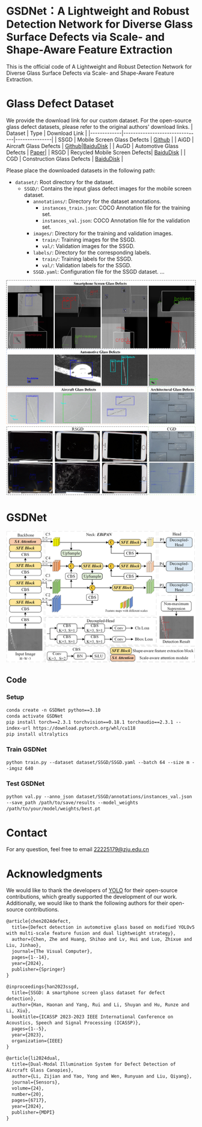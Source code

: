 # GSDNet：A Lightweight and Robust Detection Network for Diverse Glass Surface Defects via Scale- and Shape-Aware Feature Extraction
This is the official code of A Lightweight and Robust Detection Network for Diverse Glass Surface Defects via Scale- and Shape-Aware Feature Extraction.

# Glass Defect Dataset
We provide the download link for our custom dataset. For the open-source glass defect datasets, please refer to the original authors' download links.
| Dataset     | Type                           | Download Link |
|-------------|--------------------------------|---------------|
| SSGD        | Mobile Screen Glass Defects   | [Github](https://github.com/VincentHancoder/SSGD) |
| AiGD        | Aircraft Glass Defects        | [Github](https://github.com/core128/AGDD)\|[BaiduDisk](https://pan.baidu.com/s/1ZgFMBykpl2OInRYTULn9xQ?pwd=we24) |
| AuGD        | Automotive Glass Defects      | [Paper](https://link.springer.com/article/10.1007/s00371-023-03225-x)|
| RSGD        | Recycled Mobile Screen Defects| [BaiduDisk](https://pan.baidu.com/s/1d3F1-1EQ3LcBOYfLZVMFrw?pwd=9c4v) |
| CGD         | Construction Glass Defects    | [BaiduDisk](https://pan.baidu.com/s/1wkaY7qSshOxYLzn0uVEENw?pwd=a2n4) |

Please place the downloaded datasets in the following path:
- `dataset/`: Root directory for the dataset.
  - `SSGD/`: Contains the input glass defect images for the mobile screen dataset.
    - `annotations/`: Directory for the dataset annotations.
      - `instances_train.json`: COCO Annotation file for the training set.
      - `instances_val.json`: COCO Annotation file for the validation set.
    - `images/`: Directory for the training and validation images.
      - `train/`: Training images for the SSGD.
      - `val/`: Validation images for the SSGD.
    - `labels/`: Directory for the corresponding labels.
      - `train/`: Training labels for the SSGD.
      - `val/`: Validation labels for the SSGD.
    - `SSGD.yaml`: Configuration file for the SSGD dataset.
    ...

![image](Fig.1.png)
![image](Fig.11.png)    
# GSDNet
![image](Fig.3.png)
## Code
### Setup
```
conda create -n GSDNet python==3.10
conda activate GSDNet
pip install torch==2.3.1 torchvision==0.18.1 torchaudio==2.3.1 --index-url https://download.pytorch.org/whl/cu118
pip install ultralytics
```
### Train GSDNet
```
python train.py --dataset dataset/SSGD/SSGD.yaml --batch 64 --size m --imgsz 640
```
### Test GSDNet
```
python val.py --anno_json dataset/SSGD/annotations/instances_val.json --save_path /path/to/save/results --model_weights /path/to/your/model/weights/best.pt
```

# Contact   
For any question, feel free to email <22225179@zju.edu.cn>

# Acknowledgments
We would like to thank the developers of [YOLO](https://github.com/ultralytics/ultralytics) for their open-source contributions, which greatly supported the development of our work.
Additionally, we would like to thank the following authors for their open-source contributions.
```
@article{chen2024defect,
  title={Defect detection in automotive glass based on modified YOLOv5 with multi-scale feature fusion and dual lightweight strategy},
  author={Chen, Zhe and Huang, Shihao and Lv, Hui and Luo, Zhixue and Liu, Jinhao},
  journal={The Visual Computer},
  pages={1--14},
  year={2024},
  publisher={Springer}
}
```
```
@inproceedings{han2023ssgd,
  title={SSGD: A smartphone screen glass dataset for defect detection},
  author={Han, Haonan and Yang, Rui and Li, Shuyan and Hu, Runze and Li, Xiu},
  booktitle={ICASSP 2023-2023 IEEE International Conference on Acoustics, Speech and Signal Processing (ICASSP)},
  pages={1--5},
  year={2023},
  organization={IEEE}
}
```
```
@article{li2024dual,
  title={Dual-Modal Illumination System for Defect Detection of Aircraft Glass Canopies},
  author={Li, Zijian and Yao, Yong and Wen, Runyuan and Liu, Qiyang},
  journal={Sensors},
  volume={24},
  number={20},
  pages={6717},
  year={2024},
  publisher={MDPI}
}
```
